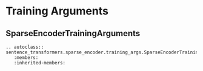 # Training Arguments

## SparseEncoderTrainingArguments
```{eval-rst}
.. autoclass:: sentence_transformers.sparse_encoder.training_args.SparseEncoderTrainingArguments
   :members:
   :inherited-members:
``` 